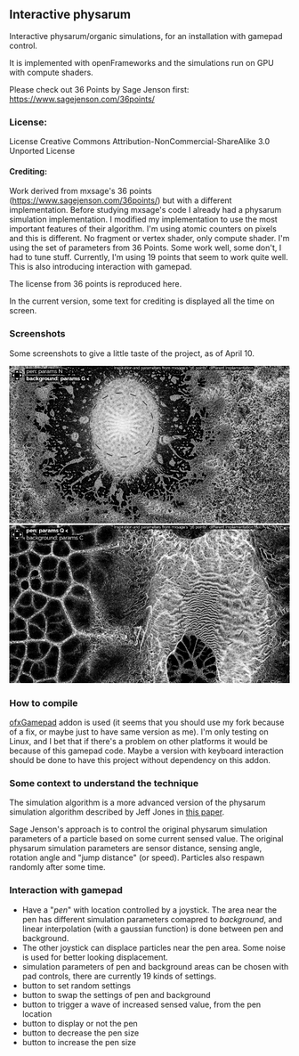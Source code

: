 ## Interactive physarum

Interactive physarum/organic simulations, for an installation with gamepad control.

It is implemented with openFrameworks and the simulations run on GPU with compute shaders.

Please check out 36 Points by Sage Jenson first: https://www.sagejenson.com/36points/

### License:
License Creative Commons Attribution-NonCommercial-ShareAlike 3.0 Unported License

#### Crediting:
Work derived from mxsage's 36 points (https://www.sagejenson.com/36points/) but with a different implementation.
Before studying mxsage's code I already had a physarum simulation implementation. I modified my implementation to use the most important features of their algorithm.
I'm using atomic counters on pixels and this is different. No fragment or vertex shader, only compute shader. I'm using the set of parameters from 36 Points. Some work well, some don't, I had to tune stuff. Currently, I'm using 19 points that seem to work quite well.
This is also introducing interaction with gamepad.

The license from 36 points is reproduced here.

In the current version, some text for crediting is displayed all the time on screen.

### Screenshots

Some screenshots to give a little taste of the project, as of April 10.

![Screenshot 10 April 2024, 1](/doc/screenshot-10-april-2024-1.png)
![Screenshot 10 April 2024, 2](/doc/screenshot-10-april-2024-2.png)

### How to compile

[ofxGamepad](https://github.com/Bleuje/ofxGamepad) addon is used (it seems that you should use my fork because of a fix, or maybe just to have same version as me).
I'm only testing on Linux, and I bet that if there's a problem on other platforms it would be because of this gamepad code. Maybe a version with keyboard interaction should be done to have this project without dependency on this addon.

### Some context to understand the technique

The simulation algorithm is a more advanced version of the physarum simulation algorithm described by Jeff Jones in [this paper](https://uwe-repository.worktribe.com/output/980579/characteristics-of-pattern-formation-and-evolution-in-approximations-of-physarum-transport-networks).

Sage Jenson's approach is to control the original physarum simulation parameters of a particle based on some current sensed value. The original physarum simulation parameters are sensor distance, sensing angle, rotation angle and "jump distance" (or speed). Particles also respawn randomly after some time.

### Interaction with gamepad

- Have a "*pen*" with location controlled by a joystick. The area near the pen has different simulation parameters comapred to *background*, and linear interpolation (with a gaussian function) is done between pen and background.
- The other joystick can displace particles near the pen area. Some noise is used for better looking displacement.
- simulation parameters of pen and background areas can be chosen with pad controls, there are currently 19 kinds of settings.
- button to set random settings
- button to swap the settings of pen and background
- button to trigger a wave of increased sensed value, from the pen location
- button to display or not the pen
- button to decrease the pen size
- button to increase the pen size
